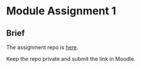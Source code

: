 # Module Assignment 1

## Brief

The assignment repo is <a href="https://classroom.github.com/a/DTbwPYyy" target="_blank">here</a>.

Keep the repo private and submit the link in Moodle.
